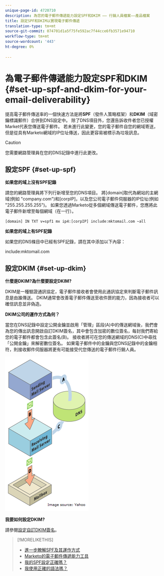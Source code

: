 ```yaml
---
unique-page-id: 4720710
description: 為您的電子郵件傳遞能力設定SPF和DKIM —— 行銷人員檔案——產品檔案
title: 設定SPF和DKIM以實現電子郵件傳遞
translation-type: tm+mt
source-git-commit: 074701d1a5f75fe592ac7f44cce6fb3571e94710
workflow-type: tm+mt
source-wordcount: '443'
ht-degree: 0%

---
```



# 為電子郵件傳遞能力設定SPF和DKIM {#set-up-spf-and-dkim-for-your-email-deliverability}

提高電子郵件傳送率的一個快速方法是將&#x200B;**SPF**（發件人策略框架）和&#x200B;**DKIM**（域密鑰標識郵件）合併到DNS設定中。 除了DNS項目外，您還告訴收件者您已授權Market代表您傳送電子郵件。 若未進行此變更，您的電子郵件自您的網域寄送，但是從具有Marketo網域的IP位址傳送，因此更容易被標示為垃圾訊息。

>[!CAUTION]
>
>您需要網路管理員在您的DNS記錄中進行此更改。

## 設定SPF {#set-up-spf}

**如果您的域上沒有SPF記錄**

請您的網路管理員將下列行新增至您的DNS項目。 將[domain]取代為網站的主網域(例如 &quot;company.com&quot;)和[corpIP]，以及您公司電子郵件伺服器的IP位址(例如 &quot;255.255.255.255&quot;)。 如果您透過Marketo從多個網域傳送電子郵件，您應將此電子郵件新增至每個網域（在一行）。

`[domain] IN TXT v=spf1 mx ip4:[corpIP] include:mktomail.com ~all`

**如果您的域上有SPF記錄**

如果您的DNS條目中已經有SPF記錄，請在其中添加以下內容：

include:mktomail.com

## 設定DKIM {#set-up-dkim}

**什麼是DKIM?為什麼要設定DKIM?**

DKIM是一種驗證通訊協定，電子郵件接收者會使用此通訊協定來判斷電子郵件訊息是由誰傳送。 DKIM通常會改善電子郵件傳送至收件匣的能力，因為接收者可以確信訊息並非偽造。

**DKIM公司的運作方式為何？**

當您在DNS記錄中設定公開金鑰並啟用「管理」區段(A)中的傳送網域後，我們會為您的傳出訊息開啟自訂DKIM簽名，其中會包含加密的數位簽名，每封我們寄給您的電子郵件都會包含此簽名(B)。 接收者將可在您的傳送網域的DNS(C)中尋找「公開金鑰」來解密數位簽名。 如果電子郵件中的金鑰與您DNS記錄中的金鑰相符，則接收郵件伺服器將更有可能接受代您傳送的電子郵件行銷人員。

![](assets/image2015-1-12-13-3a56-3a55.png)

**我要如何設定DKIM?**

請參閱[設定自訂DKIM簽名](/help/marketo/product-docs/email-marketing/deliverability/set-up-a-custom-dkim-signature.md)。

>[!MORELIKETHIS]
>
>* [進一步瞭解SPF及其運作方式](https://www.open-spf.org/Introduction/)
>* [Marketo的電子郵件傳遞能力工具](https://www.marketo.com/software/email-marketing/email-deliverability/)
>* [我的SPF設定正確嗎？](https://www.kitterman.com/spf/validate.html)
>* [我使用正確的語法嗎？](https://www.open-spf.org/SPF_Record_Syntax/)

